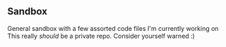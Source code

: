## Sandbox

General sandbox with a few assorted code files I'm currently working on
This really *should* be a private repo. Consider yourself warned :)
